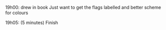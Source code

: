 19h00: 
drew in book
Just want to get the flags labelled and better scheme for colours

19h05: (5 minutes)
Finish


